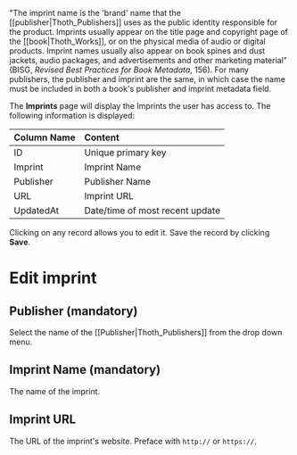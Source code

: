 "The imprint name is the 'brand' name that the [[publisher|Thoth_Publishers]] uses as the public identity responsible for the product. Imprints usually appear on the title page and copyright page of the [[book|Thoth_Works]], or on the physical media of audio or digital products. Imprint names usually also appear on book spines and dust jackets, audio packages, and advertisements and other marketing material" (BISG, _Revised Best Practices for Book Metadata_, 156). For many publishers, the publisher and imprint are the same, in which case the name must be included in both a book's publisher and imprint metadata field.

The **Imprints** page will display the Imprints the user has access to. The following information is displayed:

| Column Name  | Content      |
| :---         | :---          | 
| ID           | Unique primary key    | 
| Imprint      | Imprint Name |
| Publisher    | Publisher Name |
| URL          | Imprint URL |
| UpdatedAt    | Date/time of most recent update |

Clicking on any record allows you to edit it. Save the record by clicking **Save**.

# Edit imprint

## Publisher (mandatory)

Select the name of the [[Publisher|Thoth_Publishers]] from the drop down menu.

## Imprint Name (mandatory)

The name of the imprint.

## Imprint URL

The URL of the imprint's website. Preface with `http://` or `https://`.
